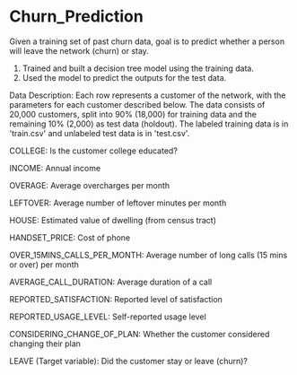 # Churn_Prediction
Given a training set of past churn data,  goal is to predict whether a person will leave the network (churn) or stay.  

1. Trained and built a decision tree model using the training data. 
2. Used the model to predict the outputs for the test data.

Data Description:
Each row represents a customer of the network, with the parameters for each customer described below.
The data consists of 20,000 customers, split into 90% (18,000) for training data and the remaining 10% (2,000) as test data (holdout). 
The labeled training data is in 'train.csv' and unlabeled test data is in 'test.csv'.

COLLEGE:  Is the customer college educated?

INCOME:   Annual income

OVERAGE:  Average overcharges per month

LEFTOVER: Average number of leftover minutes per month

HOUSE: Estimated value of dwelling (from census tract)

HANDSET_PRICE: Cost of phone

OVER_15MINS_CALLS_PER_MONTH: Average number of long calls (15 mins or over) per month

AVERAGE_CALL_DURATION: Average duration of a call

REPORTED_SATISFACTION: Reported level of satisfaction

REPORTED_USAGE_LEVEL: Self-reported usage level

CONSIDERING_CHANGE_OF_PLAN: Whether the customer considered changing their plan

LEAVE (Target variable): Did the customer stay or leave (churn)?
